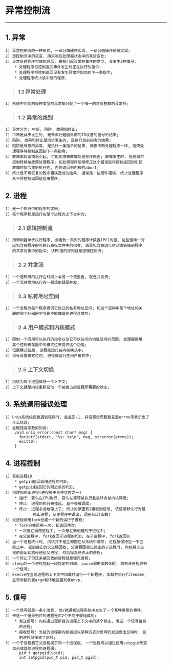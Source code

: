 # **异常控制流**
***


## **1. 异常**
    1) 异常控制流的一种形式, 一部分由硬件实现, 一部分由操作系统实现;
    2) 是控制流中的突变, 用来响应处理器状态中的某些变化;
    3) 异常处理程序完成处理后, 根据引起异常的事件的类型, 会发生3种情况:
        * 处理程序将控制返回事件发生时正在执行的指令;
        * 处理程序将控制返回没有发生异常将指向的下一条指令;
        * 处理程序终止被中断的程序;
> ### **1.1 异常处理**
    1) 系统中可能的每种类型的异常都分配了一个唯一的非负整数的异常号;
> ### **1.2 异常的类别**
    1) 异常分为: 中断, 陷阱, 故障和终止;
    2) 中断是异步发生的, 是来自处理器外部的IO设备的信号的结果;
    3) 陷阱, 故障和终止是同步发生的, 是执行当前指令的结果;
    4) 陷阱是有意的异常, 是执行一条指令的结果, 就像中断处理程序一样, 陷阱处
       理程序将控制返回到下一条指令;
    5) 故障由错误情况引起, 可能能够被故障处理程序修正; 故障发生时, 处理器将
       控制转移给故障处理程序; 如处理程序能够修正这个错误就将控制返回到引起
       故障的指令重新执行它, 否则返回到内核的abort;
    6) 终止是不可恢复的致命错误造成的结果, 通常是一些硬件错误; 终止处理程序
       从不将控制返回给应用程序;

## **2. 进程**
    1) 是一个执行中的程序的实例; 
    2) 每个程序都是运行在某个进程的上下文中的;
> ### **2.1 逻辑控制流**
    1) 用调制器单步执行程序, 会看到一系列的程序计数器(PC)的值, 这些值唯一对
       应包含在程序的可执行目标文件中的指令, 或是包含在运行时动态链接到程序
       的共享对象中的指令; 该PC值的序列就是逻辑控制流;
> ### **2.2 并发流**
    1) 一个逻辑流的执行在时间上与另一个流重叠, 就是并发流;
    2) 一个流并发地执行的一般现象就是并发;
> ### **2.3 私有地址空间**
    1) 一个进程为每个程序提供它自己的私有地址空间; 和这个空间中某个地址相关
       联的那个存储器字节是不能被其他进程读或写; 
> ### **2.4 用户模式和内核模式**
    1) 限制一个应用可以执行的指令以及它可以访问的地址空间的范围; 处理器使用
       某个控制寄存器中的模式位来提供这个功能;
    2) 设置模式位后, 进程能运行在内核模式中;
    3) 没有设置模式位时, 进程就运行在用户模式中;
> ### **2.5 上下文切换**
    1) 内核为每个进程维持一个上下文;
    2) 上下文就是内核重新启动一个被抢占的进程所需要的状态;


## **3. 系统调用错误处理**
    1) Unix系统级函数遇到错误时, 会返回-1, 并设置全局整数变量errno来表示出了
       什么错误;
    2) 处理错误函数的封装:
        void unix_error(const char* msg) {
          fprintf(stderr, "%s: %s\n", msg, strerror(errno));
          exit(0);
        }


## **4. 进程控制**
    1) 获取进程ID
        * getpid返回调用进程的PID;
        * getppid返回它的附近承的PID;
    2) 创建和终止进程(进程处于三种状态之一)
        * 运行: 要么在CPU执行, 要么在等待被执行且最终会被内核调度;
        * 停止: 进程的执行被挂起, 且不会被调度;
        * 终止: 进程永远地停止了; 终止的原因有(接收到信号, 该信号默认行为是
                终止进程; 从主程序中退出; 调用exit函数)
    3) 父进程调用fork创建一个新的运行子进程;
        * fork只被调用一次, 却返回两次;
        * 一次是在调用进程中, 一次是在新创建的子进程中;
        * 在父进程中, fork返回子进程的PID; 在子进程中, fork返回0;
    4) 当一个进程终止时, 内核并不是立即把它从系统中清除; 进程被保持在一中已
       终止中, 直到被它的父进程回收; 父进程回收已终止的子进程时, 内核将子进
       程的退出状态传递给父进程, 然后抛弃已终止的进程;
    5) 一个终止了但还未被回收的进程就是僵死进程;
    6) sleep将一个进程挂起一段指定的时间; pause调用函数休眠, 直到该进程收到
       一个信号;
    7) execve在当前进程的上下文中加载并运行一个新程序; 加载并执行filename, 
       且带参数列表argv和环境变量列表envp;


## **5. 信号**
    1) 一个信号就是一条小消息, 他/她通知进程系统中发生了一个某种类型的事件;
    2) 传送一个信号到目的进程是由2个不同步骤组成的:
        * 发送信号: 内核通过更新目的进程上下文中的某个状态, 发送一个信号给目
          的进程;
        * 接收信号: 当目的进程被内核强迫以某种方式对信号的发送做出反映时, 目
          的进程就接收了信号;
    3) 一个子进程和它父进程属于同一个进程组, 一个进程可以通过使用setpgid改变
       自己或其他进程的进程组;
          pid_t getpgid(void);
          int setpgid(pid_t pid, pid_t pgid);
